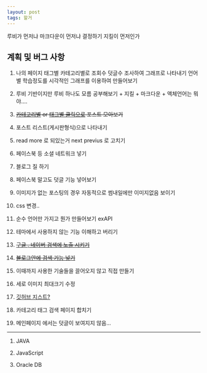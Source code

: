 ```yaml
---
layout: post
tags: 할거
---
```


루비가 먼저냐 마크다운이 먼저냐 결정하기 지킬이 먼저인가


## 계획 및 버그 사항
1. 나의 페이지
  태그별 카테고리별로 조회수 덧글수 조사하여 그래프로 나타내기
  언어별 학습정도를 시각적인 그래프를 이용하여 만들어보기

2. 루비 기반이지만 루비 하나도 모름 공부해보기 + 지킬 + 마크다운 + 액체언어는 뭐야....

3. ~~[카테고리별](https://cookieshake.github.io/posts/Jekyll-%EB%B8%94%EB%A1%9C%EA%B7%B8%EC%97%90-Category-%ED%8E%98%EC%9D%B4%EC%A7%80-%EB%A7%8C%EB%93%A4%EA%B8%B0) or [태그별 클릭으로](https://hyesun03.github.io/2016/12/05/jekyllTag/)  포스트 모아보기~~

4. 포스트 리스트(게시판형식)으로 나타내기

5. read more 로 되있는거 next previus 로 고치기

6. 페이스북 등 소셜 네트워크 넣기

7. 블로그 질 하기

8. 페이스북 말고도 덧글 기능 넣어보기

9. 이미지가 없는 포스팅의 경우 자동적으로 썸내일에만 이미지없음 보이기

10. css 변경..

11. 순수 언어만 가지고 뭔가 만들어보기 exAPI

12. 테마에서 사용하지 않는 기능 이해하고 버리기

13. ~~[구글 , 네이버 검색에 노출 시키기](http://dveamer.github.io/homepage/SubmitSitemap)~~

14. ~~[블로그안에 검색 기능 넣기](http://www.halryang.net/simple-jekyll-search/)~~

15. 이때까지 사용한 기술들을 끌어오지 않고 직접 만들기

16. 세로 이미지 최대크기 수정

17. [깃허브 지스트?](https://graspthegist.com/post/using-github-gist-gem/)

18. 카테고리 태그 검색 페이지 합치기

19. 메인페이지 에서는 덧글이 보여지지 않음...

-------------

1. JAVA

2. JavaScript

3. Oracle DB
